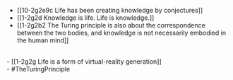 - [[10-2g2e9c Life has been creating knowledge by conjectures]]
- [[1-2g2d Knowledge is life. Life is knowledge.]]
- [[1-2g2b2 The Turing principle is also about the correspondence between the two bodies, and knowledge is not necessarily embodied in the human mind]]
<br>
- [[1-2g2g Life is a form of virtual-reality generation]]
<br>
- #TheTuringPrinciple
